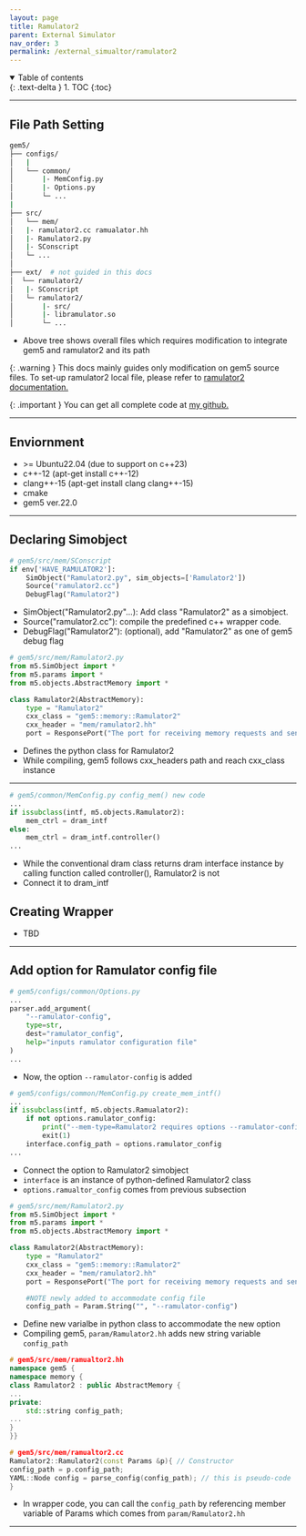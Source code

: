 ```yaml
---
layout: page
title: Ramulator2
parent: External Simulator
nav_order: 3
permalink: /external_simualtor/ramulator2
---
```


<details open markdown="block">
  <summary>
    Table of contents
  </summary>
  {: .text-delta }
1. TOC
{:toc}
</details>

---

## File Path Setting
```bash
gem5/
├── configs/ 
│   |
│   └── common/
│       |- MemConfig.py
│       |- Options.py
│       └─ ...
|   
├── src/ 
│   └── mem/
│ 	|- ramulator2.cc ramualator.hh
│ 	|- Ramulator2.py
│ 	|- SConscript
│ 	└─ ...
│
├── ext/  # not guided in this docs
│  └── ramulator2/
│ 	|- SConscript
│ 	└─ ramulator2/  
│ 	    |- src/
│ 	    |- libramulator.so
│ 	    └─ ...
```
- Above tree shows overall files which requires modification to integrate gem5 and ramulator2 and its path

{: .warning }
This docs mainly guides only modification on gem5 source files.
To set-up ramulator2 local file, please refer to [ramulator2 documentation.](https://github.com/CMU-SAFARI/ramulator2)

{: .important }
You can get all complete code at [my github.](https://github.com/sangjae4309/gem5_ramulator2)

-----

## Enviornment
- \>= Ubuntu22.04 (due to support on c++23)
- c++-12 (apt-get install c++-12)
- clang++-15 (apt-get install clang clang++-15)
- cmake
- gem5 ver.22.0

----

## Declaring Simobject
```py
# gem5/src/mem/SConscript
if env['HAVE_RAMULATOR2']:
    SimObject("Ramulator2.py", sim_objects=['Ramulator2'])
    Source("ramulator2.cc")
    DebugFlag("Ramulator2")
```
- SimObject("Ramulator2.py"...): Add class "Ramulator2" as a simobject.
- Source("ramulator2.cc"): compile the predefined c++ wrapper code.
- DebugFlag("Ramulator2"): (optional), add "Ramulator2" as one of gem5 debug flag


```py
# gem5/src/mem/Ramulator2.py
from m5.SimObject import *
from m5.params import *
from m5.objects.AbstractMemory import *

class Ramulator2(AbstractMemory):
    type = "Ramulator2"
    cxx_class = "gem5::memory::Ramulator2"
    cxx_header = "mem/ramulator2.hh"
    port = ResponsePort("The port for receiving memory requests and sending responses")
```
- Defines the python class for Ramulator2
- While compiling, gem5 follows cxx_headers path and reach cxx_class instance

---

```py
# gem5/common/MemConfig.py config_mem() new code
...
if issubclass(intf, m5.objects.Ramulator2):
    mem_ctrl = dram_intf
else:
    mem_ctrl = dram_intf.controller()
...
```
- While the conventional dram class returns dram interface instance by calling function called controller(), Ramulator2 is not
- Connect it to dram_intf


## Creating Wrapper
 - TBD

----

## Add option for Ramulator config file

```py
# gem5/configs/common/Options.py
...
parser.add_argument(
    "--ramulator-config",
    type=str,
    dest="ramulator_config",
    help="inputs ramulator configuration file"
)
...
```
- Now, the option `--ramulator-config` is added


```py
# gem5/configs/common/MemConfig.py create_mem_intf()
...
if issubclass(intf, m5.objects.Ramualator2):
    if not options.ramulator_config:
        print("--mem-type=Ramulator2 requires options --ramulator-config")
        exit(1)
    interface.config_path = options.ramulator_config
...
```
- Connect the option to Ramulator2 simobject
- `interface` is an instance of python-defined Ramulator2 class 
- `options.ramualtor_config` comes from previous subsection

```py
# gem5/src/mem/Ramulator2.py
from m5.SimObject import *
from m5.params import *
from m5.objects.AbstractMemory import *

class Ramulator2(AbstractMemory):
    type = "Ramulator2"
    cxx_class = "gem5::memory::Ramulator2"
    cxx_header = "mem/ramulator2.hh"
    port = ResponsePort("The port for receiving memory requests and sending responses")

    #NOTE newly added to accommodate config file
    config_path = Param.String("", "--ramulator-config")
```
- Define new varialbe in python class to accommodate the new option
- Compiling gem5, `param/Ramulator2.hh` adds new string variable `config_path`

```c++
# gem5/src/mem/ramualtor2.hh
namespace gem5 {
namespace memory {
class Ramulator2 : public AbstractMemory {
...
private:
    std::string config_path;
...
}
}}

# gem5/src/mem/ramualtor2.cc
Ramulator2::Ramulator2(const Params &p){ // Constructor
config_path = p.config_path;
YAML::Node config = parse_config(config_path); // this is pseudo-code
}
```
- In wrapper code, you can call the `config_path` by referencing member variable of Params which comes from `param/Ramulator2.hh`

---





